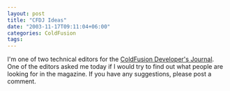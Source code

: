 ```yaml
---
layout: post
title: "CFDJ Ideas"
date: "2003-11-17T09:11:04+06:00"
categories: ColdFusion 
tags: 
---
```


I'm one of two technical editors for the <a href="http://www.sys-con.com/coldfusion/">ColdFusion Developer's Journal</a>. One of the editors asked me today if I would try to find out what people are looking for in the magazine. If you have any suggestions, please post a comment.